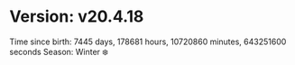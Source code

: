 # Version: v20.4.18
Time since birth: 7445 days, 178681 hours, 10720860 minutes, 643251600 seconds
Season: Winter ❄️
